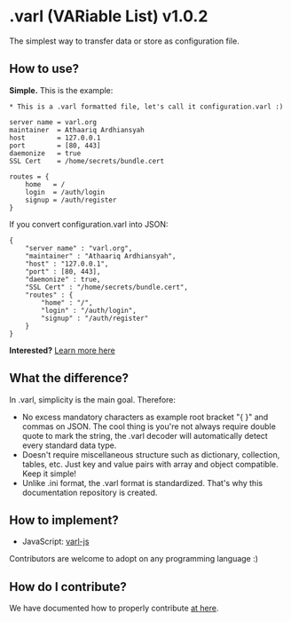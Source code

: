 # .varl (VARiable List) v1.0.2  
  
The simplest way to transfer data or store as configuration file.  
  
## How to use?  
  
**Simple.** This is the example:  

    * This is a .varl formatted file, let's call it configuration.varl :)

    server name = varl.org
    maintainer  = Athaariq Ardhiansyah
    host        = 127.0.0.1
    port        = [80, 443]
    daemonize   = true
    SSL Cert    = /home/secrets/bundle.cert
    
    routes = {
	    home   = /
	    login  = /auth/login
	    signup = /auth/register
	}
  
If you convert configuration.varl into JSON:

    {
	    "server name" : "varl.org",
	    "maintainer" : "Athaariq Ardhiansyah",
	    "host" : "127.0.0.1",
	    "port" : [80, 443],
	    "daemonize" : true,
	    "SSL Cert" : "/home/secrets/bundle.cert",
	    "routes" : {
		    "home" : "/",
		    "login" : "/auth/login",
		    "signup" : "/auth/register"
		}
	}

**Interested?** [Learn more here](https://github.com/Thor-x86/varl/blob/master/docs/1-Getting_Started.md)  
  
## What the difference?

In .varl, simplicity is the main goal. Therefore:  

- No excess mandatory characters as example root bracket "{ }" and commas on JSON. The cool thing is you're not always require double quote to mark the string, the .varl decoder will automatically detect every standard data type.
- Doesn't require miscellaneous structure such as dictionary, collection, tables, etc. Just key and value pairs with array and object compatible. Keep it simple!
- Unlike .ini format, the .varl format is standardized. That's why this documentation repository is created.
  
## How to implement?  
  
- JavaScript: [varl-js](https://github.com/Thor-x86/varl-js)  

Contributors are welcome to adopt on any programming language :)  

## How do I contribute?
  
We have documented how to properly contribute [at here](https://github.com/Thor-x86/varl/blob/master/docs/5-contribution.md).  
